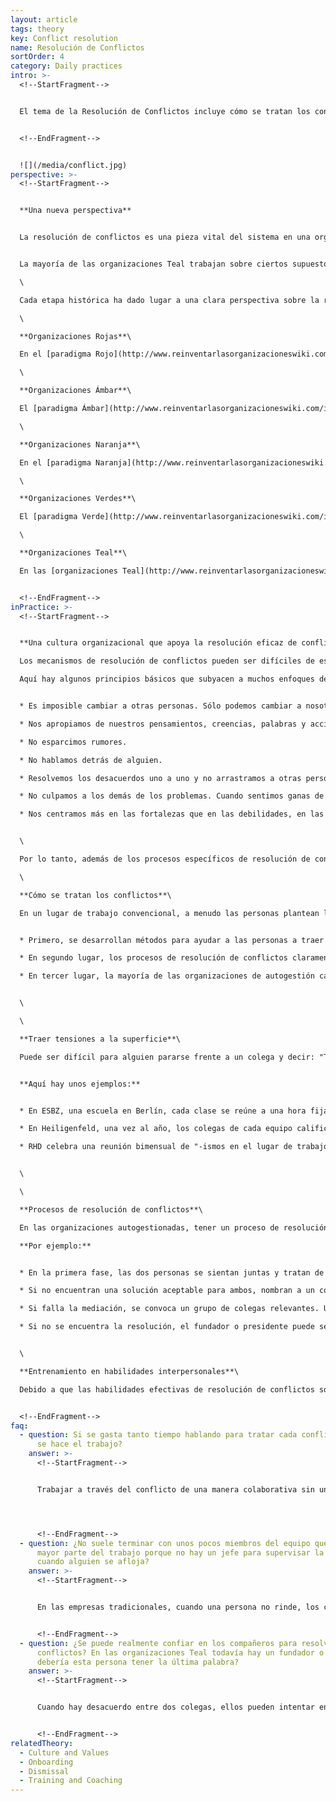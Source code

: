 ```yaml
---
layout: article
tags: theory
key: Conflict resolution
name: Resolución de Conflictos
sortOrder: 4
category: Daily practices
intro: >-
  <!--StartFragment-->


  El tema de la Resolución de Conflictos incluye cómo se tratan los conflictos y por quién. En particular, discutimos los tipos de procesos utilizados, los factores que reducen evadir los conflictos y las estructuras que previenen el conflicto.


  <!--EndFragment-->


  ![](/media/conflict.jpg)
perspective: >-
  <!--StartFragment-->


  **Una nueva perspectiva**


  La resolución de conflictos es una pieza vital del sistema en una organización Teal. Si no hay jefe para actuar como un meditador de conflicto, entonces se requiere de un nuevo proceso para manejar el conflicto. En una organización Teal, la resolución de conflictos se basa en las relaciones de pares. Sin este enfoque, la organización encontraría muy difícil, si no imposible, funcionar.


  La mayoría de las organizaciones Teal trabajan sobre ciertos supuestos acerca de la naturaleza humana: que los trabajadores son adultos reflexivos, confiables, capaces de ser responsables y responsables de sus decisiones y acciones. En el lugar de trabajo basado en los supuestos Teal, un proceso claro de resolución de conflictos, junto con una capacitación adecuada, le da a la gente el camino y las habilidades para superar los desacuerdos con la madurez y la gracia\

  \

  Cada etapa histórica ha dado lugar a una clara perspectiva sobre la resolución de conflictos y sobre prácticas muy diferentes:\

  \

  **Organizaciones Rojas**\

  En el [paradigma Rojo](http://www.reinventarlasorganizacioneswiki.com/index.php?title=El_paradigma_Rojo_y_las_Organizaciones "El paradigma Rojo y las Organizaciones"), hay un ejercicio dominante del poder por el jefe o líder para mantener a los demás en la línea. El miedo es el pegamento de la organización. En general, el conflicto se maneja por la supresión, el poder o el dominio, y por reglas estrictas que se refuerzan por el miedo a las consecuencias.\

  \

  **Organizaciones Ámbar**\

  El [paradigma Ámbar](http://www.reinventarlasorganizacioneswiki.com/index.php?title=El_Paradigma_%C3%81mbar_y_las_Organizaciones "El Paradigma Ámbar y las Organizaciones") ha instituido roles dentro de la estructura de pirámide jerárquica para mandar y controlar de arriba hacia abajo (qué y cómo). La estabilidad se valora sobre todo y se mantiene a través de roles y procesos claramente definidos. Los métodos para manejar el conflicto incluyen el evitarlos o suprimirlos. Las reglas son impuestas por aquellos con autoridad y pueden ser impuestas a través de acciones legales. Estos tipos de organizaciones tienen fuertes procesos de recursos humanos para manejar conflictos y quejas entre el empleado y el empleador.\

  \

  **Organizaciones Naranja**\

  En el [paradigma Naranja](http://www.reinventarlasorganizacioneswiki.com/index.php?title=El_Paradigma_Naranja_y_las_Organizaciones "El Paradigma Naranja y las Organizaciones"), también hay una estructura jerárquica, pero la gestión es por objetivo (definición del qué, con más libertad en el cómo). En muchas organizaciones Naranja, aunque hay procedimientos formales de resolución de conflictos, a menudo el conflicto no se maneja adecuadamente. Aunque a menudo se alienta a los individuos a resolver los desacuerdos por sí mismos, a menudo es necesario resolver el conflicto mediante la intervención de un tercero. A menudo esto se hace remitiendo el problema al jefe o acudiendo a las políticas de recursos humanos y procedimientos. Estos procedimientos crean un nivel de independencia objetiva de los que están en conflicto.\

  \

  **Organizaciones Verdes**\

  El [paradigma Verde](http://www.reinventarlasorganizacioneswiki.com/index.php?title=El_Paradigma_Verde_y_las_Organizaciones "El Paradigma Verde y las Organizaciones") utiliza nuevamente una estructura de pirámide clásica, pero con un mayor énfasis en el empoderamiento. Las organizaciones Verdes tienen culturas basadas en valores que incluyen principios de integridad, respeto y apertura. Hay una gran inversión en fomentar la colaboración, la comunicación, la resolución de problemas y la elaboración de acuerdos que satisfagan las necesidades subyacentes. Estos procesos a veces pueden eliminar la fuente del conflicto. Cuando surgen, los conflictos pueden tomar mucho tiempo para resolver a medida que los grupos buscan encontrar una solución armoniosa. Sin embargo, el jefe suele ser el árbitro final en situaciones de conflicto.\

  \

  **Organizaciones Teal**\

  En las [organizaciones Teal](http://www.reinventarlasorganizacioneswiki.com/index.php?title=El_Paradigma_Teal_y_las_organizaciones "El Paradigma Teal y las organizaciones"), el conflicto es visto como una parte natural de la interacción humana y, cuando se atiende dentro de un espacio seguro, a menudo se ve como sano y creativo. Los conflictos manejados con gracia y sensibilidad abren posibilidades y aprendizaje para todos los involucrados. En organizaciones Teal, hay un tiempo especialmente reservado para atender, a nivel individual y colectivo los conflictos que normalmente surgen. A menudo se usan prácticas formales de resolución de conflictos de varios pasos y se capacita a todos en la gestión de conflictos. Los conflictos se restringen a las partes involucradas, y los mediadores, o pares que podrían ser invitados a servir en un panel mediador. Dicho panel rara vez tiene la responsabilidad de imponer una solución. Más bien el enfoque está puesto en ayudar a las partes involucradas a encontrar una solución.


  <!--EndFragment-->
inPractice: >-
  <!--StartFragment-->


  **Una cultura organizacional que apoya la resolución eficaz de conflictos**\

  Los mecanismos de resolución de conflictos pueden ser difíciles de establecer y mantener. El proceso es efectivo en la medida en que existe una cultura en el lugar de trabajo donde las personas se sienten seguras y se les anima a responsabilizarse mutuamente, incluso cuando se sienten incómodas.\

  Aquí hay algunos principios básicos que subyacen a muchos enfoques de las organizaciones Teal sobre los conflictos en una cultura que brinda soporte para resolverlos :


  * Es imposible cambiar a otras personas. Sólo podemos cambiar a nosotros mismos.

  * Nos apropiamos de nuestros pensamientos, creencias, palabras y acciones.

  * No esparcimos rumores.

  * No hablamos detrás de alguien.

  * Resolvemos los desacuerdos uno a uno y no arrastramos a otras personas al problema.

  * No culpamos a los demás de los problemas. Cuando sentimos ganas de culpar, lo tomamos como una invitación a reflexionar sobre cómo podemos ser parte del problema (y la solución).

  * Nos centramos más en las fortalezas que en las debilidades, en las oportunidades más que en los problemas.


  \

  Por lo tanto, además de los procesos específicos de resolución de conflictos, se necesitan otras estructuras para crear y mantener este tipo de cultura de apoyo. Por ejemplo, muchas organizaciones consideran útil establecer un conjunto de valores y traducir estos valores en comportamientos concretos que son alentados o declarados inaceptables en la comunidad de colegas. Muchas organizaciones Teal también establecen prácticas específicas de reunión para ayudar a los participantes a interactuar entre sí desde una posición de plenitud, para mantener sus egos bajo control y para asegurar que la voz de todos se escucha. Esto puede hacerse, por ejemplo, iniciando una reunión con un minuto de silencio, finalizando una reunión con una ronda de agradecimiento o un proceso estructurado de toma de decisiones. Otro elemento clave para una cultura de apoyo es el espacio de oficinas, que debe sentirse seguro, proporcionar lugar para la una reflexión tranquila y fomentar la plenitud individual y colectiva.\

  \

  **Cómo se tratan los conflictos**\

  En un lugar de trabajo convencional, a menudo las personas plantean las disputas al jefe para que resuelva el asunto. En las organizaciones autogestionadas, los desacuerdos se resuelven entre pares, a menudo utilizando un proceso de resolución de conflictos. Los compañeros se apoyan y exigen mutuamente para dar cuenta de sus compromisos y responsabilidades mutuas. Lograr mantener esta responsabilidad entre los colegas responsables puede resultar incómodo por lo que las organizaciones Teal a veces ofrecen apoyo y prácticas que fomentan la apertura y emerja la inteligencia emocional. En general hay tres tipos de prácticas que las organizaciones Teal ponen en marcha para ayudar a lidiar con los conflictos.


  * Primero, se desarrollan métodos para ayudar a las personas a traer las tensiones a la superficie.

  * En segundo lugar, los procesos de resolución de conflictos claramente definidos están disponibles para ayudar a las personas a enfrentarse de manera segura cuando sea necesario.

  * En tercer lugar, la mayoría de las organizaciones de autogestión capacitan a cada nuevo recluta en la resolución de conflictos y habilidades interpersonales.


  \

  \

  **Traer tensiones a la superficie**\

  Puede ser difícil para alguien pararse frente a un colega y decir: "Tenemos que hablar". Los procesos utilizados por algunas organizaciones incluyen reuniones regulares de grupo, retiros de empresas, círculos de propósito y días de valores. Sacar a la superficie se convierte en una forma de ayudar a otros a ver el conflicto como normal, creativo y una forma de aprender acerca de la diversidad y la diferencia. Estas prácticas permiten que otros compartan sus vulnerabilidades, ver crear [espacios seguros](http://www.reinventarlasorganizacioneswiki.com/index.php?title=Creando_Espacios_Seguros "Creando Espacios Seguros").


  **Aquí hay unos ejemplos:**


  * En ESBZ, una escuela en Berlín, cada clase se reúne a una hora fija cada semana para discutir y tratar las tensiones en el grupo. La reunión es facilitada por un estudiante, que ayuda a que se respete una serie de reglas básicas que mantienen la discusión segura.

  * En Heiligenfeld, una vez al año, los colegas de cada equipo califican la calidad de su interacción con otros equipos. El resultado es un "mapa de calor" de toda la compañía que revela qué equipos deben tener una conversación para mejorar su colaboración.

  * RHD celebra una reunión bimensual de "-ismos en el lugar de trabajo" Cualquier persona que sienta que la organización debe prestar atención a una forma específica de racismo, sexismo o cualquier otro "ismo" puede unirse a la reunión.


  \

  \

  **Procesos de resolución de conflictos**\

  En las organizaciones autogestionadas, tener un proceso de resolución de conflictos claro y bien entendido ayuda a las personas a plantear problemas. Los mecanismos típicos de resolución de conflictos incluyen: discusión individualizada, mediación por un compañero y mediación por un panel. Algunas organizaciones también utilizan coaching individual o de equipo para trabajar algún malestar.\

  **Por ejemplo:**


  * En la primera fase, las dos personas se sientan juntas y tratan de resolverlo en privado.

  * Si no encuentran una solución aceptable para ambos, nombran a un colega en quien ambos confían para actuar como mediadores. El mediador no impone una decisión. Más bien, él o ella apoya a los participantes a llegar a su propia solución.

  * Si falla la mediación, se convoca un grupo de colegas relevantes. Una vez más, el panel no impone una solución.

  * Si no se encuentra la resolución, el fundador o presidente puede ser llamado al panel para agregar al peso moral del panel (pero nuevamente, no impone una solución).


  \

  **Entrenamiento en habilidades interpersonales**\

  Debido a que las habilidades efectivas de resolución de conflictos son tan centrales en las organizaciones autogestionadas, muchas organizaciones capacitan a todos sus colegas en habilidades interpersonales para que puedan lidiar con gracia los conflictos. Generalmente en sus primeras semanas en el trabajo, las nuevas contrataciones reciben la formación inicial incluyendo: autogestión, escucha profunda, negociando constructivamente con el conflicto y creando un ambiente seguro. Por ejemplo, empresas como ESBZ y Buurtzorg forman a colegas en la Comunicación No Violenta desarrollada por Marshall Rosenberg.


  <!--EndFragment-->
faq:
  - question: Si se gasta tanto tiempo hablando para tratar cada conflicto, ¿cuándo
      se hace el trabajo?
    answer: >-
      <!--StartFragment-->


      Trabajar a través del conflicto de una manera colaborativa sin una solución impuesta por un jefe puede tomar tiempo. Sin embargo, la estructura de las organizaciones Teal dentro de las cuales se confía a los empleados tomar decisiones de manera colaborativa desde una posición de plenitud y cuidado de los demás, evita que ocurran muchos conflictos. Además, muchas organizaciones Teal extensivamente entrenan a sus empleados en la comunicación eficaz y habilidades similares que les permiten hablar los conflictos en un proceso más fácil y más rápido. Incluso si la resolución de conflictos toma algún tiempo extra, hay muchos beneficios, como el aumento de la productividad de trabajadores más felices y más empoderados.




      <!--EndFragment-->
  - question: ¿No suele terminar con unos pocos miembros del equipo que hacen la
      mayor parte del trabajo porque no hay un jefe para supervisar la situación
      cuando alguien se afloja?
    answer: >-
      <!--StartFragment-->


      En las empresas tradicionales, cuando una persona no rinde, los colegas se quejan y se quejan, pero dejan que el jefe de la persona haga algo al respecto. En las organizaciones autogestionadas, la gente tiene que pararse y confrontar a los colegas que no cumplen sus compromisos. Esto a veces puede ser difícil o incómodo. Las organizaciones Teal invierten mucho tiempo y esfuerzo en dar a la gente las habilidades y los recursos que necesitan para hacer esto efectivamente.


      <!--EndFragment-->
  - question: ¿Se puede realmente confiar en los compañeros para resolver
      conflictos? En las organizaciones Teal todavía hay un fundador o CEO. ¿No
      debería esta persona tener la última palabra?
    answer: >-
      <!--StartFragment-->


      Cuando hay desacuerdo entre dos colegas, ellos pueden intentar enviarlo al fundador o CEO u otra persona que se considera que tiene más autoridad. Hay que resistir la tentación de resolver los asuntos de esta manera. En cambio, el mecanismo de resolución de conflictos ayuda a los colegas a resolver juntos el conflicto. De esta manera, aprenden que su voz es valorada y que tienen el poder de tener y sostener el compromiso de sus compañeros, sin la intervención de un jefe, aunque a veces resulte incómodo. Un CEO o fundador podría estar involucrado más tarde si los colegas originales no pueden resolver el asunto uno a uno y si eligieron a esta persona como mediador o miembro del panel. Pero ni un mediador ni un panel puede imponer una solución. También se puede solicitar otro tipo de apoyo cuando los equipos tienen problemas, pero en última instancia los participantes deben encontrar su propia solución.


      <!--EndFragment-->
relatedTheory:
  - Culture and Values
  - Onboarding
  - Dismissal
  - Training and Coaching
---
```


